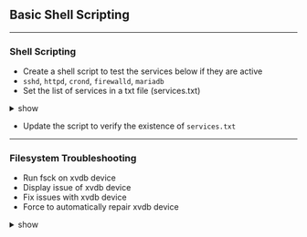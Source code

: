## Basic Shell Scripting
---

### Shell Scripting
- Create a shell script to test the services below if they are active
- `sshd`, `httpd`, `crond`, `firewalld`, `mariadb`
- Set the list of services in a txt file (services.txt)

<details><summary>show</summary>
<p>

```bash
#!/bin/bash

for services in $(cat services.txt); do
    sudo systemctl status $service | grep --quiet "running"
    if [ $? -eq 0 ]; then
        echo $service "is Active"
    else
        echo $service "is Inactive or Not Installed"
    fi
done
```

</p>
</details>

- Update the script to verify the existence of `services.txt`
---

### Filesystem Troubleshooting
- Run fsck on xvdb device
- Display issue of xvdb device
- Fix issues with xvdb device
- Force to automatically repair xvdb device

<details><summary>show</summary>
<p>

```bash
sudo umount /dev/xvdb
sudo fsck -n /dev/xvdb
sudo fsck -y /dev/xvdb
sudo fsck -af /dev/xvdb
```

</p>
</details>
